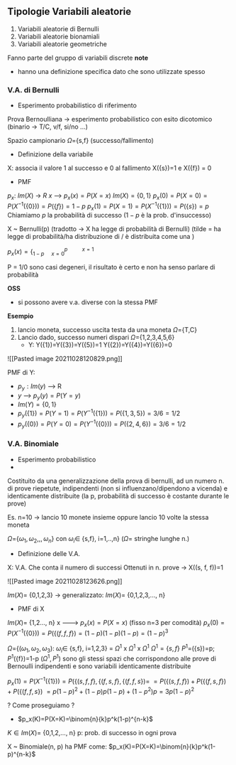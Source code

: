 ## Tipologie Variabili aleatorie
1. Variabili aleatorie di Bernulli
1. Variabili aleatorie bionamiali
2. Variabili aleatorie geometriche

Fanno parte del gruppo di variabili discrete **note**
- hanno una definizione specifica dato che sono utilizzate spesso

### V.A. di Bernulli

- Esperimento probabilistico di riferimento

Prova Bernoulliana -> esperimento probabilistico con esito dicotomico (binario -> T/C, v/f, si/no ...)

Spazio campionario $\Omega$={s,f} (successo/fallimento)

- Definizione della variabile

X: associa il valore 1 al successo e 0 al fallimento
X({s})=1 e X({f}) = 0

- PMF

$p_x:$ $Im(X)$ -> $R$
$x$ --> $p_x(x)=P(X=x)$
$Im(X)=\{0,1\}$
$p_x(0)=P(X=0)=P(X^{-1}(\{0\}))=P(\{f\}) = 1-p$ 
$p_x(1)=P(X=1)=P(X^{-1}(\{1\}))=P(\{s\}) = p$
Chiamiamo $p$ la probabilità di successo ($1-p$ è la prob. d'insuccesso)

X ~ Bernulli(p) (tradotto -> X ha legge di probabilità di Bernulli)
(tilde = ha legge di probabilità/ha distribuzione di / è distribuita come una )

$p_x(x)=\{^{p\ \ \ \ \ \ \ \ \ \ x=1}_{1-p\ \ \ \ \  x=0}$

P = 1/0 sono casi degeneri, il risultato è certo e non ha senso parlare di probabilità

**OSS**
- si possono avere v.a. diverse con la stessa PMF

**Esempio**
1. lancio moneta, successo uscita testa da una moneta $\Omega$={T,C}
2. Lancio dado, successo numeri dispari $\Omega$={1,2,3,4,5,6}
	- Y: Y({1})=Y({3})=Y({5})=1 Y({2})=Y({4})=Y({6})=0

![[Pasted image 20211028120829.png]]


PMF di Y: 
- $p_y: Im(y)$ --> R
- $y$ --> $p_y(y)=P(Y=y)$
- $Im(Y)=\{0,1\}$
- $p_y(\{1\})=P(Y=1)=P(Y^{-1}(\{1\}))=P(\{1,3,5\})= 3/6 = 1/2$
- $p_y(\{0\})=P(Y=0)=P(Y^{-1}(\{0\}))=P(\{2,4,6\})= 3/6 = 1/2$

### V.A. Binomiale
- Esperimento probabilistico
- 
Costituito da una generalizzazione della prova di bernulli, ad un numero n. di prove riepetute, indipendenti (non si influenzano/dipendono a vicenda) e identicamente distribuite (la p, probabilità di successo è costante durante le prove)

Es. n=10 -> lancio 10 monete insieme oppure lancio 10 volte la stessa moneta

$\Omega$={$\omega_1,\omega_2,,,\omega_n$} con $\omega_i \in$ {s,f}, i=1,..,n} ($\Omega$= stringhe lunghe n.)

- Definizione delle V.A.

X: V.A. Che conta il numero di successi Ottenuti in n. prove -> X((s, f, f))=1

![[Pasted image 20211028123626.png]]

$Im(X)=$ {0,1,2,3} -> generalizzato: $Im(X)=$ {0,1,2,3,..., n}

- PMF di X

$Im(X)=$ {1,2..., n}
x ---> $p_x(x)=P(X=x)$
(fisso n=3 per comodità)
$p_x(0)=P(X^{-1}(\{0\}))=P(\{(f,f,f\})= (1-p)(1-p)(1-p)=(1-p)^3$

$\Omega$={$(\omega_1,\omega_2,\omega_3)$: $\omega_i \in$ {s,f}, i=1,2,3} = $\Omega^1$ x $\Omega^1$ x $\Omega^1$
$\Omega^1=\{s,f\}$ $P^1$=({s})=p; $P^1$({f})=1-p
($\Omega^1, P^1$) sono gli stessi spazi che corrispondono alle prove di Bernoulli indipendenti e sono variabili identicamente distribuite

$p_x(1)=P(X^{-1}(\{1\}))=P(\{(s,f,f\},\{(f,s,f\},\{(f,f,s\})=$
$=P(\{(s,f,f\}) + P(\{(f,s,f\}) +P(\{(f,f,s\})$
$=p(1-p)^2+(1-p)p(1-p)+(1-p^2)p=3p(1-p)^2$

? Come proseguiamo ?
- $p_x(K)=P(X=K)=\binom{n}{k}p^k(1-p)^{n-k}$ 

$K \in Im(X)=$ {0,1,2,..., n} 
p: prob. di successo in ogni prova 

X ~ Binomiale(n, p) ha PMF come: $p_x(K)=P(X=K)=\binom{n}{k}p^k(1-p)^{n-k}$ 